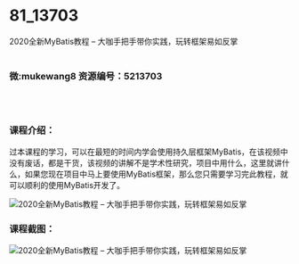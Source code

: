 # 81_13703
2020全新MyBatis教程 – 大咖手把手带你实践，玩转框架易如反掌
<br/></br>
<h3>微:mukewang8 资源编号：5213703</h3>
<br/></br>
<h3>课程介绍：</h3>
<p>过本课程的学习，可以在最短的时间内学会使用持久层框架<a title="查看与 MyBatis 相关的文章" target="_blank">MyBatis</a>，在该视频中没有废话，都是干货，该视频的讲解不是学术性研究，项目中用什么，这里就讲什么，如果您现在项目中马上要使用<a title="查看与 MyBatis 相关的文章" target="_blank">MyBatis</a>框架，那么您只需要学习完此教程，就可以顺利的使用MyBatis开发了。</p>
<p><img src="https://www.ko996.com/wp-content/uploads/img/2020/06/1-34-300x186.png" alt="2020全新MyBatis教程 – 大咖手把手带你实践，玩转框架易如反掌"></p>
<div class="info-desc">
<h3>课程截图：</h3>
<p><img src="https://www.ko996.com/wp-content/uploads/img/2020/06/2-37.png" alt="2020全新MyBatis教程 – 大咖手把手带你实践，玩转框架易如反掌"></p>


			
</div>
